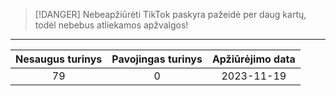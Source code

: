 
> [!DANGER] Nebeapžiūrėti
> TikTok paskyra pažeidė per daug kartų, todėl nebebus atliekamos apžvalgos!

---

| Nesaugus turinys | Pavojingas turinys | Apžiūrėjimo data |
| :--: | :--: | :--: |
| 79 | 0 | 2023-11-19 |

